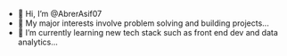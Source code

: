 - 👋 Hi, I’m @AbrerAsif07
- 👀 My major interests involve problem solving and building projects...
- 🌱 I’m currently learning new tech stack such as front end dev and data analytics...



